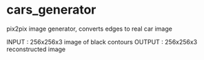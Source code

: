 # cars_generator
pix2pix image generator, converts edges to real car image

INPUT : 256x256x3 image of black contours 
OUTPUT : 256x256x3 reconstructed image
